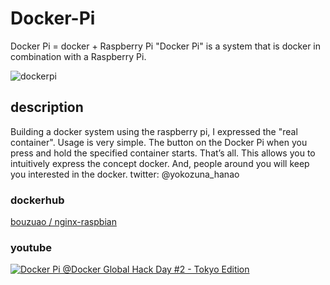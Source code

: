 Docker-Pi
=========

Docker Pi = docker + Raspberry Pi 
"Docker Pi" is a system that is docker in combination with a Raspberry Pi.

![dockerpi](https://pbs.twimg.com/media/B1iEBWZCMAABLtw.jpg)

## description
Building a docker system using the raspberry pi, I expressed the "real container".
Usage is very simple. The button on the Docker Pi when you press and hold the specified container starts. That’s all.
This allows you to intuitively express the concept docker. And, people around you will keep you interested in the docker.
twitter: @yokozuna_hanao


### dockerhub
[bouzuao / nginx-raspbian](https://registry.hub.docker.com/u/bouzuao/nginx-raspbian/)

### youtube
[![Docker Pi @Docker Global Hack Day #2 - Tokyo Edition ](http://img.youtube.com/vi/vYMPUTV8CtE/0.jpg)](https://www.youtube.com/watch?v=vYMPUTV8CtE)
